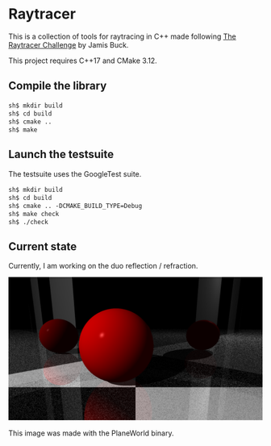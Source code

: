 # Raytracer

This is a collection of tools for raytracing in C++ made following
[The Raytracer Challenge](https://pragprog.com/book/jbtracer/the-ray-tracer-challenge)
by Jamis Buck.

This project requires C++17 and CMake 3.12.

## Compile the library

```
sh$ mkdir build
sh$ cd build
sh$ cmake ..
sh$ make
```

## Launch the testsuite

The testsuite uses the GoogleTest suite.

```
sh$ mkdir build
sh$ cd build
sh$ cmake .. -DCMAKE_BUILD_TYPE=Debug
sh$ make check
sh$ ./check
```

## Current state

Currently, I am working on the duo reflection / refraction.

![rendered image](PlaneWorld.png)

This image was made with the PlaneWorld binary.
